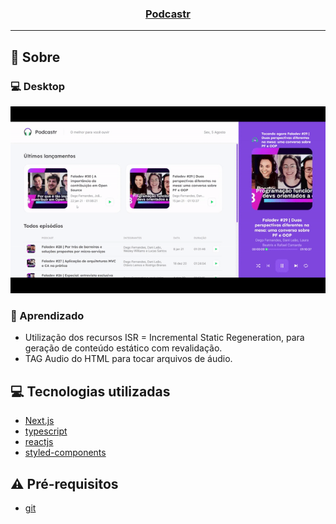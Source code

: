 
<h3 align="center">
  <a href="https://podcastr-cahmoraes93.vercel.app/">Podcastr</a>
</h3>

---

## :rocket: Sobre

### :computer: Desktop
<p align="center">
  <img src="https://github.com/Cahmoraes/podcastr/blob/main/public/demo/demo.gif" alt="Podcastr">
<p/>


### :book: Aprendizado
- Utilização dos recursos ISR = Incremental Static Regeneration, para geração de conteúdo estático com revalidação.
- TAG Audio do HTML para tocar arquivos de áudio.


## :computer: Tecnologias utilizadas

- [Next.js](https://nextjs.org/)
- [typescript](https://www.typescriptlang.org/)
- [reactjs](https://pt-br.reactjs.org/)
- [styled-components](https://styled-components.com/)

## :warning: Pré-requisitos

- [git](https://git-scm.com/)
